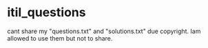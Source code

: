 # itil_questions

cant share my "questions.txt" and "solutions.txt" due copyright. Iam allowed to use them but not to share. 

